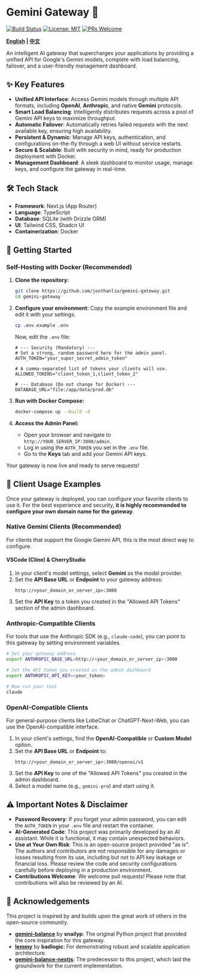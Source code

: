 # Gemini Gateway 🚀

[![Build Status](https://img.shields.io/github/actions/workflow/status/jonthanliu/gemini-gateway/deploy.yml?branch=main)](https://github.com/jonthanliu/gemini-gateway/actions)
[![License: MIT](https://img.shields.io/badge/License-MIT-yellow.svg)](https://opensource.org/licenses/MIT)
[![PRs Welcome](https://img.shields.io/badge/PRs-welcome-brightgreen.svg)](https://github.com/jonthanliu/gemini-gateway/pulls)

**[English](README.md) | [中文](README.zh.md)**

An intelligent AI gateway that supercharges your applications by providing a unified API for Google's Gemini models, complete with load balancing, failover, and a user-friendly management dashboard.

## ✨ Key Features

- **Unified API Interface**: Access Gemini models through multiple API formats, including **OpenAI**, **Anthropic**, and native **Gemini** protocols.
- **Smart Load Balancing**: Intelligently distributes requests across a pool of Gemini API keys to maximize throughput.
- **Automatic Failover**: Automatically retries failed requests with the next available key, ensuring high availability.
- **Persistent & Dynamic**: Manage API keys, authentication, and configurations on-the-fly through a web UI without service restarts.
- **Secure & Scalable**: Built with security in mind, ready for production deployment with Docker.
- **Management Dashboard**: A sleek dashboard to monitor usage, manage keys, and configure the gateway in real-time.

## 🛠️ Tech Stack

- **Framework**: Next.js (App Router)
- **Language**: TypeScript
- **Database**: SQLite (with Drizzle ORM)
- **UI**: Tailwind CSS, Shadcn UI
- **Containerization**: Docker

## 🚀 Getting Started

### Self-Hosting with Docker (Recommended)

1.  **Clone the repository:**
    ```bash
    git clone https://github.com/jonthanliu/gemini-gateway.git
    cd gemini-gateway
    ```

2.  **Configure your environment:**
    Copy the example environment file and edit it with your settings.
    ```bash
    cp .env.example .env
    ```
    Now, edit the `.env` file:
    ```env
    # --- Security (Mandatory) ---
    # Set a strong, random password here for the admin panel.
    AUTH_TOKEN="your_super_secret_admin_token"

    # A comma-separated list of tokens your clients will use.
    ALLOWED_TOKENS="client_token_1,client_token_2"

    # --- Database (Do not change for Docker) ---
    DATABASE_URL="file:/app/data/prod.db"
    ```

3.  **Run with Docker Compose:**
    ```bash
    docker-compose up --build -d
    ```

4.  **Access the Admin Panel:**
    - Open your browser and navigate to `http://YOUR_SERVER_IP:3000/admin`.
    - Log in using the `AUTH_TOKEN` you set in the `.env` file.
    - Go to the **Keys** tab and add your Gemini API keys.

Your gateway is now live and ready to serve requests!

## 🔌 Client Usage Examples

Once your gateway is deployed, you can configure your favorite clients to use it. For the best experience and security, **it is highly recommended to configure your own domain name for the gateway**.

### Native Gemini Clients (Recommended)

For clients that support the Google Gemini API, this is the most direct way to configure.

#### VSCode (Cline) & CherryStudio

1.  In your client's model settings, select **Gemini** as the model provider.
2.  Set the **API Base URL** or **Endpoint** to your gateway address:
    ```
    http://<your_domain_or_server_ip>:3000
    ```
3.  Set the **API Key** to a token you created in the "Allowed API Tokens" section of the admin dashboard.

### Anthropic-Compatible Clients

For tools that use the Anthropic SDK (e.g., `claude-code`), you can point to this gateway by setting environment variables.

```bash
# Set your gateway address
export ANTHROPIC_BASE_URL=http://<your_domain_or_server_ip>:3000

# Set the API token you created in the admin dashboard
export ANTHROPIC_API_KEY=<your_token>

# Now run your tool
claude
```

### OpenAI-Compatible Clients

For general-purpose clients like LobeChat or ChatGPT-Next-Web, you can use the OpenAI-compatible interface.

1.  In your client's settings, find the **OpenAI-Compatible** or **Custom Model** option.
2.  Set the **API Base URL** or **Endpoint** to:
    ```
    http://<your_domain_or_server_ip>:3000/openai/v1
    ```
3.  Set the **API Key** to one of the "Allowed API Tokens" you created in the admin dashboard.
4.  Select a model name (e.g., `gemini-pro`) and start using it.

## ⚠️ Important Notes & Disclaimer

- **Password Recovery**: If you forget your admin password, you can edit the `AUTH_TOKEN` in your `.env` file and restart the container.
- **AI-Generated Code**: This project was primarily developed by an AI assistant. While it is functional, it may contain unexpected behaviors.
- **Use at Your Own Risk**: This is an open-source project provided "as is". The authors and contributors are not responsible for any damages or losses resulting from its use, including but not to API key leakage or financial loss. Please review the code and security configurations carefully before deploying in a production environment.
- **Contributions Welcome**: We welcome pull requests! Please note that contributions will also be reviewed by an AI.

## 🙏 Acknowledgements

This project is inspired by and builds upon the great work of others in the open-source community.

- **[gemini-balance](https://github.com/snailyp/gemini-balance)** by **snailyp**: The original Python project that provided the core inspiration for this gateway.
- **[lemmy](https://github.com/badlogic/lemmy)** by **badlogic**: For demonstrating robust and scalable application architecture.
- **[gemini-balance-nextjs](https://github.com/jonthanliu/gemini-balance-nextjs)**: The predecessor to this project, which laid the groundwork for the current implementation.
